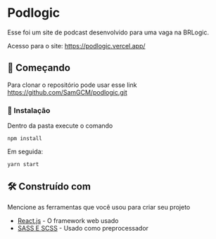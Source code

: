 # Podlogic

Esse foi um site de podcast desenvolvido para uma vaga na BRLogic.

Acesso para o site: https://podlogic.vercel.app/


## 🚀 Começando

Para clonar o repositório pode usar esse link https://github.com/SamGCM/podlogic.git


### 🔧 Instalação

Dentro da pasta execute o comando

```
npm install
```

Em seguida:

```
yarn start
```


## 🛠️ Construído com

Mencione as ferramentas que você usou para criar seu projeto

* [React.js](https://pt-br.reactjs.org/) - O framework web usado
* [SASS E SCSS](https://sass-lang.com/) - Usado como preprocessador


